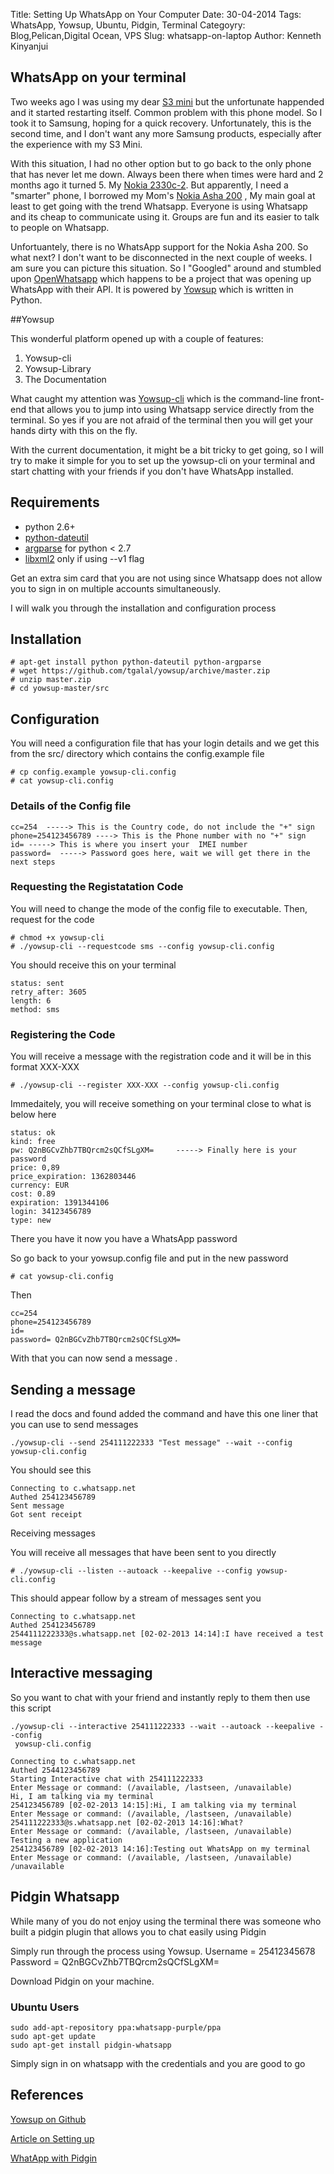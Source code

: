 Title: Setting Up WhatsApp on Your Computer
Date: 30-04-2014
Tags: WhatsApp, Yowsup, Ubuntu, Pidgin, Terminal
Categoyry: Blog,Pelican,Digital Ocean, VPS
Slug: whatsapp-on-laptop
Author: Kenneth Kinyanjui


## WhatsApp on your terminal


Two weeks ago I was using my dear [S3 mini](http://www.samsung.com/uk/consumer/mobile-devices/smartphones/android/GT-I8190RWABTU) but the unfortunate happended and it started restarting itself. Common 
problem with this phone model. So I took it to Samsung, hoping for a quick recovery. Unfortunately, this is the second time,
and I don't want any more Samsung products, especially after the experience with my S3 Mini.

With this situation, I had no other option but to go back to the only phone that has never let me down. Always been there
when times were hard and 2 months ago it turned 5. My [Nokia 2330c-2](http://www.gsmarena.com/nokia_2330_classic-2570.php). But apparently, I need a "smarter" phone, I 
borrowed my Mom's [Nokia Asha 200](http://www.gsmarena.com/nokia_asha_200-4281.php) , My main goal at least to get going with the trend Whatsapp. Everyone is using Whatsapp 
and its cheap to communicate using it. Groups are fun and its easier to talk to people on Whatsapp.

Unfortuantely, there is no WhatsApp support for the Nokia Asha 200. So what next? I don't want to be disconnected in the next couple of weeks.
I am sure you can picture this situation. So I "Googled" around and stumbled upon [OpenWhatsapp](http://openwhatsapp.org/) which happens to be a project that was 
opening up WhatsApp with their API. It is powered by [Yowsup](https://github.com/tgalal/yowsup) which is written in Python.

##Yowsup

This wonderful platform opened up with a couple of features:

1. Yowsup-cli
2. Yowsup-Library
3. The Documentation


What caught my attention was [Yowsup-cli](https://github.com/tgalal/yowsup/wiki/yowsup-cli) which is the command-line front-end that allows you to jump into using Whatsapp
service directly from the terminal. So yes if you are not afraid of the terminal then you will get your hands dirty with this on
the fly. 

With the current documentation, it might be a bit tricky to get going, so I will try to make it simple for you to set up the 
yowsup-cli on your terminal and start chatting with your friends if you don't have WhatsApp installed.


## Requirements

 * python 2.6+
 * [python-dateutil](http://labix.org/python-dateutil)
 * [argparse](http://code.google.com/p/argparse/) for python < 2.7
 * [libxml2](http://www.xmlsoft.org/python.html) only if using --v1 flag

Get an extra sim card that you are not using since Whatsapp does not allow you to sign in on
multiple accounts simultaneously. 

I will walk you through the installation and configuration process


## Installation

```
# apt-get install python python-dateutil python-argparse
# wget https://github.com/tgalal/yowsup/archive/master.zip
# unzip master.zip
# cd yowsup-master/src
```

## Configuration

You will need a configuration file that has your login details and we get this from the src/ directory 
which contains the config.example file

```
# cp config.example yowsup-cli.config
# cat yowsup-cli.config
```

### Details of the Config file

```
cc=254  -----> This is the Country code, do not include the "+" sign
phone=254123456789 ----> This is the Phone number with no "+" sign
id= -----> This is where you insert your  IMEI number
password=  -----> Password goes here, wait we will get there in the next steps
```

### Requesting the Registatation Code

You will need to change the mode of the config file to executable. Then, request for the code

```
# chmod +x yowsup-cli
# ./yowsup-cli --requestcode sms --config yowsup-cli.config
```

You should receive this on your terminal
```
status: sent
retry_after: 3605
length: 6
method: sms
```

### Registering the Code 

You will receive a message with the registration code and it will be in this format XXX-XXX

```
# ./yowsup-cli --register XXX-XXX --config yowsup-cli.config
```

Immedaitely, you will receive something on your terminal close to what is below here
```
status: ok
kind: free
pw: Q2nBGCvZhb7TBQrcm2sQCfSLgXM=     -----> Finally here is your password
price: 0,89
price_expiration: 1362803446
currency: EUR
cost: 0.89
expiration: 1391344106
login: 34123456789
type: new
```

There you have it now you have a WhatsApp password 

So go back to your yowsup.config file and put in the new password

```
# cat yowsup-cli.config
```

Then 

```
cc=254 
phone=254123456789 
id=
password= Q2nBGCvZhb7TBQrcm2sQCfSLgXM=

```


With that you can now send a message .

## Sending a message

I read the docs and found added the command and have this one liner that you can use to send messages

```
./yowsup-cli --send 254111222333 "Test message" --wait --config yowsup-cli.config
```

You should see this

```
Connecting to c.whatsapp.net
Authed 254123456789
Sent message
Got sent receipt
```


Receiving messages

You will receive all messages that have been sent to you directly

```
# ./yowsup-cli --listen --autoack --keepalive --config yowsup-cli.config
```

This should appear follow by a stream of messages sent you 

```
Connecting to c.whatsapp.net
Authed 254123456789
2544111222333@s.whatsapp.net [02-02-2013 14:14]:I have received a test message
```


## Interactive messaging

So you want to chat with your friend and instantly reply to them then use this script

```
./yowsup-cli --interactive 254111222333 --wait --autoack --keepalive --config
 yowsup-cli.config
```

```
Connecting to c.whatsapp.net
Authed 2544123456789
Starting Interactive chat with 254111222333
Enter Message or command: (/available, /lastseen, /unavailable)
Hi, I am talking via my terminal
254123456789 [02-02-2013 14:15]:Hi, I am talking via my terminal
Enter Message or command: (/available, /lastseen, /unavailable)
254111222333@s.whatsapp.net [02-02-2013 14:16]:What?
Enter Message or command: (/available, /lastseen, /unavailable)
Testing a new application
254123456789 [02-02-2013 14:16]:Testing out WhatsApp on my terminal
Enter Message or command: (/available, /lastseen, /unavailable)
/unavailable
```


## Pidgin Whatsapp


While many of you do not enjoy using the terminal there was someone who built a 
pidgin plugin that allows you to chat easily using Pidgin


Simply run through the process using Yowsup.
Username = 25412345678
Password = Q2nBGCvZhb7TBQrcm2sQCfSLgXM=


Download Pidgin on your machine.


### Ubuntu Users

```
sudo add-apt-repository ppa:whatsapp-purple/ppa
sudo apt-get update
sudo apt-get install pidgin-whatsapp
```

Simply sign in on whatsapp with the credentials and you are good to go


## References

[Yowsup on Github](https://github.com/tgalal/yowsup/wiki/yowsup-cli)

[Article on Setting up](Securityandrisk.blogspot.com/2013/07/whatsapp-via-python-open-security.html)

[WhatApp with Pidgin](http://samtinkers.wordpress.com/2014/01/11/install-whatsapp-on-ubuntu-12-04-12-10-13-04-13-10-mint-13141516)